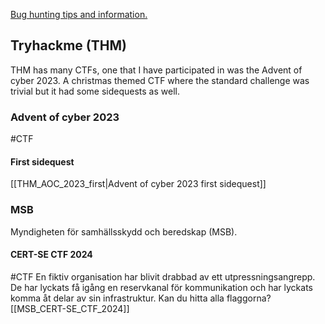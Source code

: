 [Bug hunting tips and information.](https://github.com/The-Art-of-Hacking/h4cker/tree/master/bug-bounties)
## Tryhackme (THM)
THM has many CTFs, one that I have participated in was the Advent of cyber 2023. A christmas themed CTF where the standard challenge was trivial but it had some sidequests as well. 
### Advent of cyber 2023
#CTF 
#### First sidequest
[[THM_AOC_2023_first|Advent of cyber 2023 first sidequest]]

### MSB
Myndigheten för samhällsskydd och beredskap (MSB).
#### CERT-SE CTF 2024
#CTF 
<scenario> En fiktiv organisation har blivit drabbad av ett utpressningsangrepp. De har lyckats få igång en reservkanal för kommunikation och har lyckats komma åt delar av sin infrastruktur. Kan du hitta alla flaggorna? </scenario>
[[MSB_CERT-SE_CTF_2024]]